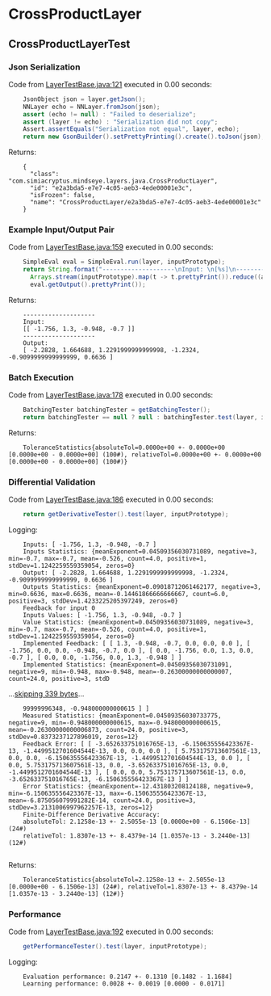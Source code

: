 # CrossProductLayer
## CrossProductLayerTest
### Json Serialization
Code from [LayerTestBase.java:121](../../../../../../../src/test/java/com/simiacryptus/mindseye/layers/LayerTestBase.java#L121) executed in 0.00 seconds: 
```java
    JsonObject json = layer.getJson();
    NNLayer echo = NNLayer.fromJson(json);
    assert (echo != null) : "Failed to deserialize";
    assert (layer != echo) : "Serialization did not copy";
    Assert.assertEquals("Serialization not equal", layer, echo);
    return new GsonBuilder().setPrettyPrinting().create().toJson(json);
```

Returns: 

```
    {
      "class": "com.simiacryptus.mindseye.layers.java.CrossProductLayer",
      "id": "e2a3bda5-e7e7-4c05-aeb3-4ede00001e3c",
      "isFrozen": false,
      "name": "CrossProductLayer/e2a3bda5-e7e7-4c05-aeb3-4ede00001e3c"
    }
```



### Example Input/Output Pair
Code from [LayerTestBase.java:159](../../../../../../../src/test/java/com/simiacryptus/mindseye/layers/LayerTestBase.java#L159) executed in 0.00 seconds: 
```java
    SimpleEval eval = SimpleEval.run(layer, inputPrototype);
    return String.format("--------------------\nInput: \n[%s]\n--------------------\nOutput: \n%s",
      Arrays.stream(inputPrototype).map(t -> t.prettyPrint()).reduce((a, b) -> a + ",\n" + b).get(),
      eval.getOutput().prettyPrint());
```

Returns: 

```
    --------------------
    Input: 
    [[ -1.756, 1.3, -0.948, -0.7 ]]
    --------------------
    Output: 
    [ -2.2828, 1.664688, 1.2291999999999998, -1.2324, -0.9099999999999999, 0.6636 ]
```



### Batch Execution
Code from [LayerTestBase.java:178](../../../../../../../src/test/java/com/simiacryptus/mindseye/layers/LayerTestBase.java#L178) executed in 0.00 seconds: 
```java
    BatchingTester batchingTester = getBatchingTester();
    return batchingTester == null ? null : batchingTester.test(layer, inputPrototype);
```

Returns: 

```
    ToleranceStatistics{absoluteTol=0.0000e+00 +- 0.0000e+00 [0.0000e+00 - 0.0000e+00] (100#), relativeTol=0.0000e+00 +- 0.0000e+00 [0.0000e+00 - 0.0000e+00] (100#)}
```



### Differential Validation
Code from [LayerTestBase.java:186](../../../../../../../src/test/java/com/simiacryptus/mindseye/layers/LayerTestBase.java#L186) executed in 0.00 seconds: 
```java
    return getDerivativeTester().test(layer, inputPrototype);
```
Logging: 
```
    Inputs: [ -1.756, 1.3, -0.948, -0.7 ]
    Inputs Statistics: {meanExponent=0.04509356030731089, negative=3, min=-0.7, max=-0.7, mean=-0.526, count=4.0, positive=1, stdDev=1.1242259559359054, zeros=0}
    Output: [ -2.2828, 1.664688, 1.2291999999999998, -1.2324, -0.9099999999999999, 0.6636 ]
    Outputs Statistics: {meanExponent=0.09018712061462177, negative=3, min=0.6636, max=0.6636, mean=-0.14461866666666667, count=6.0, positive=3, stdDev=1.4233225205397249, zeros=0}
    Feedback for input 0
    Inputs Values: [ -1.756, 1.3, -0.948, -0.7 ]
    Value Statistics: {meanExponent=0.04509356030731089, negative=3, min=-0.7, max=-0.7, mean=-0.526, count=4.0, positive=1, stdDev=1.1242259559359054, zeros=0}
    Implemented Feedback: [ [ 1.3, -0.948, -0.7, 0.0, 0.0, 0.0 ], [ -1.756, 0.0, 0.0, -0.948, -0.7, 0.0 ], [ 0.0, -1.756, 0.0, 1.3, 0.0, -0.7 ], [ 0.0, 0.0, -1.756, 0.0, 1.3, -0.948 ] ]
    Implemented Statistics: {meanExponent=0.04509356030731091, negative=9, min=-0.948, max=-0.948, mean=-0.26300000000000007, count=24.0, positive=3, stdD
```
...[skipping 339 bytes](etc/52.txt)...
```
    99999996348, -0.948000000000615 ] ]
    Measured Statistics: {meanExponent=0.04509356030733775, negative=9, min=-0.948000000000615, max=-0.948000000000615, mean=-0.26300000000006873, count=24.0, positive=3, stdDev=0.8373237127896019, zeros=12}
    Feedback Error: [ [ -3.652633751016765E-13, -6.150635556423367E-13, -1.4499512701604544E-13, 0.0, 0.0, 0.0 ], [ 5.753175713607561E-13, 0.0, 0.0, -6.150635556423367E-13, -1.4499512701604544E-13, 0.0 ], [ 0.0, 5.753175713607561E-13, 0.0, -3.652633751016765E-13, 0.0, -1.4499512701604544E-13 ], [ 0.0, 0.0, 5.753175713607561E-13, 0.0, -3.652633751016765E-13, -6.150635556423367E-13 ] ]
    Error Statistics: {meanExponent=-12.431803208124188, negative=9, min=-6.150635556423367E-13, max=-6.150635556423367E-13, mean=-6.875056079991282E-14, count=24.0, positive=3, stdDev=3.2131006997962257E-13, zeros=12}
    Finite-Difference Derivative Accuracy:
    absoluteTol: 2.1258e-13 +- 2.5055e-13 [0.0000e+00 - 6.1506e-13] (24#)
    relativeTol: 1.8307e-13 +- 8.4379e-14 [1.0357e-13 - 3.2440e-13] (12#)
    
```

Returns: 

```
    ToleranceStatistics{absoluteTol=2.1258e-13 +- 2.5055e-13 [0.0000e+00 - 6.1506e-13] (24#), relativeTol=1.8307e-13 +- 8.4379e-14 [1.0357e-13 - 3.2440e-13] (12#)}
```



### Performance
Code from [LayerTestBase.java:192](../../../../../../../src/test/java/com/simiacryptus/mindseye/layers/LayerTestBase.java#L192) executed in 0.00 seconds: 
```java
    getPerformanceTester().test(layer, inputPrototype);
```
Logging: 
```
    Evaluation performance: 0.2147 +- 0.1310 [0.1482 - 1.1684]
    Learning performance: 0.0028 +- 0.0019 [0.0000 - 0.0171]
    
```

